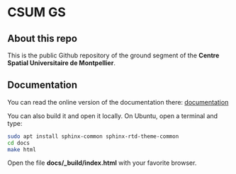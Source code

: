 # CSUM GS

## About this repo

This is the public Github repository of the ground segment of the **Centre Spatial Universitaire de Montpellier**.

## Documentation


You can read the online version of the documentation there: [documentation](https://csum-gs.readthedocs.io/en/latest/)

You can also build it and open it locally. On Ubuntu, open a terminal and type:

```bash
sudo apt install sphinx-common sphinx-rtd-theme-common
cd docs
make html
```


Open the file **docs/_build/index.html** with your favorite browser.
